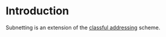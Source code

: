 # Introduction
Subnetting is an extension of the [classful addressing](Classful%20Addressing.md) scheme. 